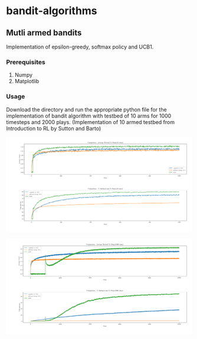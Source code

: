 # bandit-algorithms
## Mutli armed bandits
Implementation of epsilon-greedy, softmax policy and UCB1. 

### Prerequisites 
1) Numpy  
2) Matplotlib

### Usage
Download the directory and run the appropriate python file for the implementation of bandit algorithm with testbed of 10 arms for 1000 timesteps and 2000 plays. (Implementation of 10 armed testbed from Introduction to RL by Sutton and Barto)

![Plot comparing different algorithms 10 arms](https://github.com/Anandrajasekar18/bandit-algorithms/blob/master/ucb10.png)


![Plot comparing different algorithms 1000 arms](https://github.com/Anandrajasekar18/bandit-algorithms/blob/master/ucb1000.png)




